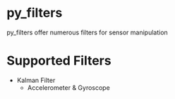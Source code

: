 # py_filters
py_filters offer numerous filters for sensor manipulation

# Supported Filters
- Kalman Filter
  - Accelerometer & Gyroscope